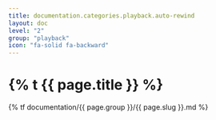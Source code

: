 ```yaml
---
title: documentation.categories.playback.auto-rewind
layout: doc
level: "2"
group: "playback"
icon: "fa-solid fa-backward"
---
```


# {% t {{ page.title }} %}

{% tf documentation/{{ page.group }}/{{ page.slug }}.md %}
